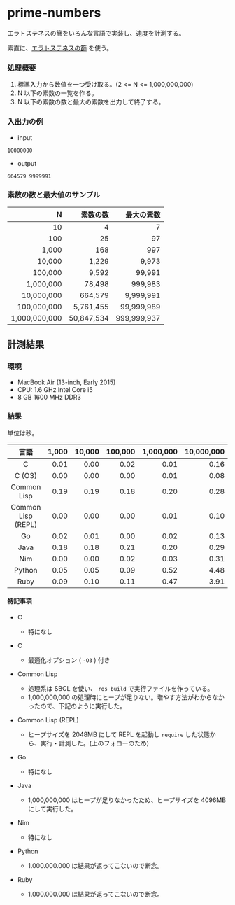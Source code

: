 # prime-numbers

エラトステネスの篩をいろんな言語で実装し、速度を計測する。

素直に、[エラトステネスの篩](https://ja.wikipedia.org/wiki/%E3%82%A8%E3%83%A9%E3%83%88%E3%82%B9%E3%83%86%E3%83%8D%E3%82%B9%E3%81%AE%E7%AF%A9) を使う。

### 処理概要

1. 標準入力から数値を一つ受け取る。(2 <= N <= 1,000,000,000)
2. N 以下の素数の一覧を作る。
3. N 以下の素数の数と最大の素数を出力して終了する。

### 入出力の例

- input

```
10000000
```

- output

```
664579 9999991
```

### 素数の数と最大値のサンプル

|             N |   素数の数 |  最大の素数 |
|--------------:|-----------:|------------:|
|            10 |          4 |           7 |
|           100 |         25 |          97 |
|         1,000 |        168 |         997 |
|        10,000 |      1,229 |       9,973 |
|       100,000 |      9,592 |      99,991 |
|     1,000,000 |     78,498 |     999,983 |
|    10,000,000 |    664,579 |   9,999,991 |
|   100,000,000 |  5,761,455 |  99,999,989 |
| 1,000,000,000 | 50,847,534 | 999,999,937 |


## 計測結果

### 環境

- MacBook Air (13-inch, Early 2015)
- CPU: 1.6 GHz Intel Core i5
- 8 GB 1600 MHz DDR3

### 結果

単位は秒。

| 言語               | 1,000 | 10,000 | 100,000 | 1,000,000 | 10,000,000 | 100,000,000 | 1,000,000,000 |
|:------------------:|------:|-------:|--------:|----------:|-----------:|------------:|--------------:|
| C                  |  0.01 |   0.00 |    0.02 |      0.01 |       0.16 |        1.45 |         15.87 |
| C (O3)             |  0.00 |   0.00 |    0.00 |      0.01 |       0.08 |        0.89 |          9.76 |
| Common Lisp        |  0.19 |   0.19 |    0.18 |      0.20 |       0.28 |        1.46 |         --.-- |
| Common Lisp (REPL) |  0.00 |   0.00 |    0.00 |      0.01 |       0.10 |        1.04 |         17.25 |
| Go                 |  0.02 |   0.01 |    0.00 |      0.02 |       0.13 |        1.23 |         14.77 |
| Java               |  0.18 |   0.18 |    0.21 |      0.20 |       0.29 |        2.41 |         42.62 |
| Nim                |  0.00 |   0.00 |    0.02 |      0.03 |       0.31 |        3.86 |         41.60 |
| Python             |  0.05 |   0.05 |    0.09 |      0.52 |       4.48 |       59.01 |         --.-- |
| Ruby               |  0.09 |   0.10 |    0.11 |      0.47 |       3.91 |       44.06 |         --.-- |

#### 特記事項

- C

  - 特になし

- C

  - 最適化オプション ( `-O3` ) 付き

- Common Lisp

  - 処理系は SBCL を使い、 `ros build` で実行ファイルを作っている。
  - 1,000,000,000 の処理時にヒープが足りない。増やす方法がわからなかったので、下記のように実行した。

- Common Lisp (REPL)

  - ヒープサイズを 2048MB にして REPL を起動し `require` した状態から、実行・計測した。(上のフォローのため)
- Go

  - 特になし

- Java

  - 1,000,000,000 はヒープが足りなかったため、ヒープサイズを 4096MB にして実行した。

- Nim

  - 特になし


- Python

  - 1.000.000.000 は結果が返ってこないので断念。

- Ruby

  - 1.000.000.000 は結果が返ってこないので断念。

